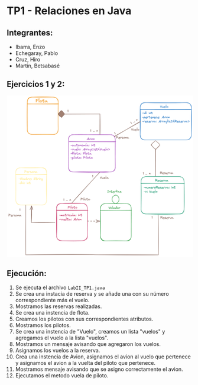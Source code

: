 # TP1 - Relaciones en Java
## Integrantes: 
- Ibarra, Enzo
- Echegaray, Pablo
- Cruz, Hiro
- Martin, Betsabasé 

## Ejercicios 1 y 2:
![Esquema](https://github.com/BetMartin/UTN-LaboratorioII/blob/d1b687788074cf90359cb6aa978cac16b43cd771/Esquema%20TP1%20-%20Ej2.png)

## Ejecución:
1. Se ejecuta el archivo `LabII_TP1.java`
2. Se crea una instacia de reserva y se añade una con su número correspondiente más el vuelo.
3. Mostramos las reservas realizadas.
4. Se crea una instencia de flota.
5. Creamos los pilotos con sus correspondientes atributos.
6. Mostramos los pilotos.
7. Se crea una instencia de "Vuelo", creamos un lista "vuelos" y agregamos el vuelo a la lista "vuelos".
8. Mostramos un mensaje avisando que agregaron los vuelos.
9. Asignamos los vuelos a la reserva.
10. Crea una instencia de Avion, asignamos el avion al vuelo que pertenece y asignamos el avion a la vuelta del piloto que pertenece.
11. Mostramos mensaje avisando que se asigno correctamente el avion.
12. Ejecutamos el metodo vuela de piloto.